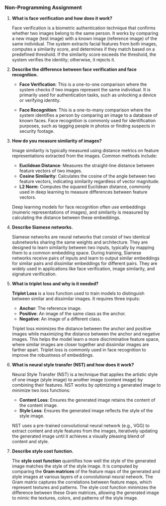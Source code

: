### Non-Programming Assignment

1. **What is face verification and how does it work?**

   Face verification is a biometric authentication technique that confirms whether two images belong to the same person. It works by comparing a new image (test image) with a known image (reference image) of the same individual. The system extracts facial features from both images, computes a similarity score, and determines if they match based on a predefined threshold. If the similarity score exceeds the threshold, the system verifies the identity; otherwise, it rejects it.

2. **Describe the difference between face verification and face recognition.**

   - **Face Verification**: This is a one-to-one comparison where the system checks if two images represent the same individual. It is primarily used for authentication tasks, such as unlocking a device or verifying identity.
   
   - **Face Recognition**: This is a one-to-many comparison where the system identifies a person by comparing an image to a database of known faces. Face recognition is commonly used for identification purposes, such as tagging people in photos or finding suspects in security footage.

3. **How do you measure similarity of images?**

   Image similarity is typically measured using distance metrics on feature representations extracted from the images. Common methods include:
   
   - **Euclidean Distance**: Measures the straight-line distance between feature vectors of two images.
   - **Cosine Similarity**: Calculates the cosine of the angle between two feature vectors, indicating similarity regardless of vector magnitude.
   - **L2 Norm**: Computes the squared Euclidean distance, commonly used in deep learning to measure differences between feature vectors.
   
   Deep learning models for face recognition often use embeddings (numeric representations of images), and similarity is measured by calculating the distance between these embeddings.

4. **Describe Siamese networks.**

   Siamese networks are neural networks that consist of two identical subnetworks sharing the same weights and architecture. They are designed to learn similarity between two inputs, typically by mapping them to a common embedding space. During training, Siamese networks receive pairs of inputs and learn to output similar embeddings for similar pairs and dissimilar embeddings for different pairs. They are widely used in applications like face verification, image similarity, and signature verification.

5. **What is triplet loss and why is it needed?**

   **Triplet Loss** is a loss function used to train models to distinguish between similar and dissimilar images. It requires three inputs:
   
   - **Anchor**: The reference image.
   - **Positive**: An image of the same class as the anchor.
   - **Negative**: An image of a different class.
   
   Triplet loss minimizes the distance between the anchor and positive images while maximizing the distance between the anchor and negative images. This helps the model learn a more discriminative feature space, where similar images are closer together and dissimilar images are farther apart. Triplet loss is commonly used in face recognition to improve the robustness of embeddings.

6. **What is neural style transfer (NST) and how does it work?**

   Neural Style Transfer (NST) is a technique that applies the artistic style of one image (style image) to another image (content image) by combining their features. NST works by optimizing a generated image to minimize two loss functions:
   
   - **Content Loss**: Ensures the generated image retains the content of the content image.
   - **Style Loss**: Ensures the generated image reflects the style of the style image.
   
   NST uses a pre-trained convolutional neural network (e.g., VGG) to extract content and style features from the images, iteratively updating the generated image until it achieves a visually pleasing blend of content and style.

7. **Describe style cost function.**

   The **style cost function** quantifies how well the style of the generated image matches the style of the style image. It is computed by comparing the **Gram matrices** of the feature maps of the generated and style images at various layers of a convolutional neural network. The Gram matrix captures the correlations between feature maps, which represent textures and patterns. The style cost function minimizes the difference between these Gram matrices, allowing the generated image to mimic the textures, colors, and patterns of the style image.
